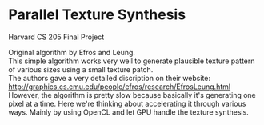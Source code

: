 # Parallel Texture Synthesis
Harvard CS 205 Final Project

Original algorithm by Efros and Leung.  
This simple algorithm works very well to generate plausible texture pattern of various sizes using a small texture patch.  
The authors gave a very detailed discription on their website: http://graphics.cs.cmu.edu/people/efros/research/EfrosLeung.html  
However, the algorithm is pretty slow because basically it's generating one pixel at a time. Here we're thinking about accelerating it 
through various ways. Mainly by using OpenCL and let GPU handle the texture synthesis.  

